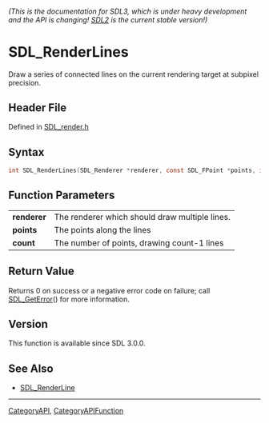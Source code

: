 ###### (This is the documentation for SDL3, which is under heavy development and the API is changing! [SDL2](https://wiki.libsdl.org/SDL2/) is the current stable version!)
# SDL_RenderLines

Draw a series of connected lines on the current rendering target at subpixel precision.

## Header File

Defined in [SDL_render.h](https://github.com/libsdl-org/SDL/blob/main/include/SDL3/SDL_render.h)

## Syntax

```c
int SDL_RenderLines(SDL_Renderer *renderer, const SDL_FPoint *points, int count);

```

## Function Parameters

|                  |                                                |
| ---------------- | ---------------------------------------------- |
| **renderer**     | The renderer which should draw multiple lines. |
| **points**       | The points along the lines                     |
| **count**        | The number of points, drawing count-1 lines    |

## Return Value

Returns 0 on success or a negative error code on failure; call
[SDL_GetError](SDL_GetError)() for more information.

## Version

This function is available since SDL 3.0.0.

## See Also

* [SDL_RenderLine](SDL_RenderLine)

----
[CategoryAPI](CategoryAPI), [CategoryAPIFunction](CategoryAPIFunction)

